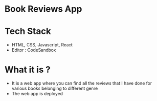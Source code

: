 # Book Reviews App

# Tech Stack
- HTML, CSS, Javascript, React
- Editor : CodeSandbox

# What it is ?
- It is a web app where you can find all the reviews that I have done for various books belonging to different genre
- The web app is deployed


